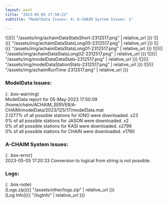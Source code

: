 ```yaml
---
layout: post
title: "2023-05-05 17:50:22"
subtitle: "ModelData Issues: 4; A-CHAIM System Issues: 1"

---
```


![]({{ "/assets/img/achaimDataStatsShort-2312517.png" | relative_url }})
![]({{ "/assets/img/achaimDataStatsLong00-2312517.png" | relative_url }})
![]({{ "/assets/img/achaimDataStatsLong01-2312517.png" | relative_url }})
![]({{ "/assets/img/achaimDataStatsLong02-2312517.png" | relative_url }})
![]({{ "/assets/img/modelDataDataStats-2312517.png" | relative_url }})
![]({{ "/assets/img/modelDataStationStats-2312517.png" | relative_url }})
![]({{ "/assets/img/achaimRunTime-2312517.png" | relative_url }})


### ModelData Issues:  
  
{: .box-warning}  
 ModelData report for 05-May-2023 17:50:09   
 /home/chaim/ACHAIM_SERVER/A-CHAIM/modelData/2023/125/17/modelData.mat   
 2.1277% of all possible stations for IONO were downloaded. x23   
 0% of all possible stations for JASON were downloaded. x2   
 0% of all possible stations for KASI were downloaded. x2799   
 0% of all possible stations for CHAIN were downloaded. x1760   
  
### A-CHAIM System Issues:  
  
{: .box-error}  
2023-05-05 17:20:33 Conversion to logical from string is not possible.  

### Logs:  
  
{: .box-note}  
[Logs.zip]({{ "/assets/other/logs.zip" | relative_url }})  
[Log Info]({{ "/logInfo" | relative_url }})  

